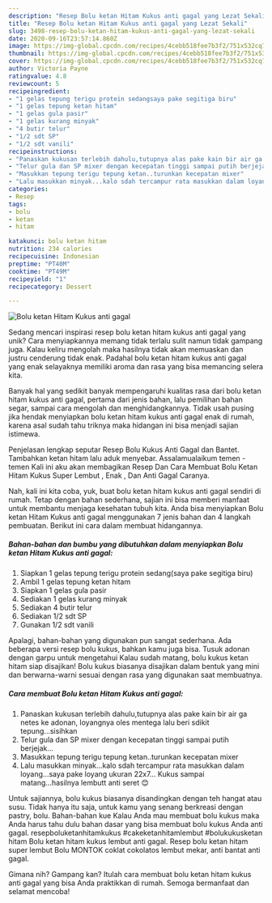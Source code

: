 ```yaml
---
description: "Resep Bolu ketan Hitam Kukus anti gagal yang Lezat Sekali"
title: "Resep Bolu ketan Hitam Kukus anti gagal yang Lezat Sekali"
slug: 3498-resep-bolu-ketan-hitam-kukus-anti-gagal-yang-lezat-sekali
date: 2020-09-16T23:57:14.860Z
image: https://img-global.cpcdn.com/recipes/4cebb518fee7b3f2/751x532cq70/bolu-ketan-hitam-kukus-anti-gagal-foto-resep-utama.jpg
thumbnail: https://img-global.cpcdn.com/recipes/4cebb518fee7b3f2/751x532cq70/bolu-ketan-hitam-kukus-anti-gagal-foto-resep-utama.jpg
cover: https://img-global.cpcdn.com/recipes/4cebb518fee7b3f2/751x532cq70/bolu-ketan-hitam-kukus-anti-gagal-foto-resep-utama.jpg
author: Victoria Payne
ratingvalue: 4.8
reviewcount: 5
recipeingredient:
- "1 gelas tepung terigu protein sedangsaya pake segitiga biru"
- "1 gelas tepung ketan hitam"
- "1 gelas gula pasir"
- "1 gelas kurang minyak"
- "4 butir telur"
- "1/2 sdt SP"
- "1/2 sdt vanili"
recipeinstructions:
- "Panaskan kukusan terlebih dahulu,tutupnya alas pake kain bir air ga netes ke adonan, loyangnya oles mentega lalu beri sdikit tepung...sisihkan"
- "Telur gula dan SP mixer dengan kecepatan tinggi sampai putih berjejak..."
- "Masukkan tepung terigu tepung ketan..turunkan kecepatan mixer"
- "Lalu masukkan minyak...kalo sdah tercampur rata masukkan dalam loyang...saya pake loyang ukuran 22x7... Kukus sampai matang...hasilnya lembutt anti seret 😊"
categories:
- Resep
tags:
- bolu
- ketan
- hitam

katakunci: bolu ketan hitam 
nutrition: 234 calories
recipecuisine: Indonesian
preptime: "PT40M"
cooktime: "PT49M"
recipeyield: "1"
recipecategory: Dessert

---
```



![Bolu ketan Hitam Kukus anti gagal](https://img-global.cpcdn.com/recipes/4cebb518fee7b3f2/751x532cq70/bolu-ketan-hitam-kukus-anti-gagal-foto-resep-utama.jpg)

Sedang mencari inspirasi resep bolu ketan hitam kukus anti gagal yang unik? Cara menyiapkannya memang tidak terlalu sulit namun tidak gampang juga. Kalau keliru mengolah maka hasilnya tidak akan memuaskan dan justru cenderung tidak enak. Padahal bolu ketan hitam kukus anti gagal yang enak selayaknya memiliki aroma dan rasa yang bisa memancing selera kita.

Banyak hal yang sedikit banyak mempengaruhi kualitas rasa dari bolu ketan hitam kukus anti gagal, pertama dari jenis bahan, lalu pemilihan bahan segar, sampai cara mengolah dan menghidangkannya. Tidak usah pusing jika hendak menyiapkan bolu ketan hitam kukus anti gagal enak di rumah, karena asal sudah tahu triknya maka hidangan ini bisa menjadi sajian istimewa.

Penjelasan lengkap seputar Resep Bolu Kukus Anti Gagal dan Bantet. Tambahkan ketan hitam lalu aduk menyebar. Assalamualaikum temen - temen Kali ini aku akan membagikan Resep Dan Cara Membuat Bolu Ketan Hitam Kukus Super Lembut , Enak , Dan Anti Gagal Caranya.


Nah, kali ini kita coba, yuk, buat bolu ketan hitam kukus anti gagal sendiri di rumah. Tetap dengan bahan sederhana, sajian ini bisa memberi manfaat untuk membantu menjaga kesehatan tubuh kita. Anda bisa menyiapkan Bolu ketan Hitam Kukus anti gagal menggunakan 7 jenis bahan dan 4 langkah pembuatan. Berikut ini cara dalam membuat hidangannya.

<!--inarticleads1-->

##### Bahan-bahan dan bumbu yang dibutuhkan dalam menyiapkan Bolu ketan Hitam Kukus anti gagal:

1. Siapkan 1 gelas tepung terigu protein sedang(saya pake segitiga biru)
1. Ambil 1 gelas tepung ketan hitam
1. Siapkan 1 gelas gula pasir
1. Sediakan 1 gelas kurang minyak
1. Sediakan 4 butir telur
1. Sediakan 1/2 sdt SP
1. Gunakan 1/2 sdt vanili


Apalagi, bahan-bahan yang digunakan pun sangat sederhana. Ada beberapa versi resep bolu kukus, bahkan kamu juga bisa. Tusuk adonan dengan garpu untuk mengetahui Kalau sudah matang, bolu kukus ketan hitam siap disajikan! Bolu kukus biasanya disajikan dalam bentuk yang mini dan berwarna-warni sesuai dengan rasa yang digunakan saat membuatnya. 

<!--inarticleads2-->

##### Cara membuat Bolu ketan Hitam Kukus anti gagal:

1. Panaskan kukusan terlebih dahulu,tutupnya alas pake kain bir air ga netes ke adonan, loyangnya oles mentega lalu beri sdikit tepung...sisihkan
1. Telur gula dan SP mixer dengan kecepatan tinggi sampai putih berjejak...
1. Masukkan tepung terigu tepung ketan..turunkan kecepatan mixer
1. Lalu masukkan minyak...kalo sdah tercampur rata masukkan dalam loyang...saya pake loyang ukuran 22x7... Kukus sampai matang...hasilnya lembutt anti seret 😊


Untuk sajiannya, bolu kukus biasanya disandingkan dengan teh hangat atau susu. Tidak hanya itu saja, untuk kamu yang senang berkreasi dengan pastry, bolu. Bahan-bahan kue Kalau Anda mau membuat bolu kukus maka Anda harus tahu dulu bahan dasar yang bisa membuat bolu kukus Anda anti gagal. resepboluketanhitamkukus #cakeketanhitamlembut #bolukukusketan hitam Bolu ketan hitam kukus lembut anti gagal. Resep bolu ketan hitam super lembut Bolu MONTOK coklat cokolatos lembut mekar, anti bantat anti gagal. 

Gimana nih? Gampang kan? Itulah cara membuat bolu ketan hitam kukus anti gagal yang bisa Anda praktikkan di rumah. Semoga bermanfaat dan selamat mencoba!
